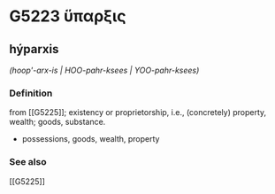 # G5223 ὕπαρξις

## hýparxis

_(hoop'-arx-is | HOO-pahr-ksees | YOO-pahr-ksees)_

### Definition

from [[G5225]]; existency or proprietorship, i.e., (concretely) property, wealth; goods, substance.

- possessions, goods, wealth, property

### See also

[[G5225]]


